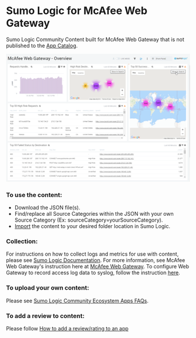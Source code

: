 # Sumo Logic for McAfee Web Gateway
Sumo Logic Community Content built for McAfee Web Gateway that is not published to the [App Catalog](https://help.sumologic.com/docs/integrations/).

![McAfeeWebGateway](Screenshots/McAfeeWebGateway.png)

### To use the content:
- Download the JSON file(s).
- Find/replace all Source Categories within the JSON with your own Source Category (Ex: sourceCategory=yourSourceCategory).
- [Import](https://help.sumologic.com/docs/get-started/library/#import-content) the content to your desired folder location in Sumo Logic.

### Collection:
For instructions on how to collect logs and metrics for use with content, please see [Sumo Logic Documentation](https://help.sumologic.com/docs/send-data/). For more information, see McAfee Web Gateway's instruction here at [McAfee Web Gateway](https://www.mcafee.com/us/products/web-gateway.aspx). To configure Web Gateway to record access log data to syslog, follow the instruction [here](https://kc.mcafee.com/corporate/index?page=content&id=KB77988).

### To upload your own content:
Please see [Sumo Logic Community Ecosystem Apps FAQs](https://help.sumologic.com/docs/integrations/community-ecosystem-apps/#faq).

### To add a review to content:
Please follow [How to add a review/rating to an app](https://help.sumologic.com/docs/integrations/community-ecosystem-apps/#how-do-i-add-a-reviewrating-to-an-app)